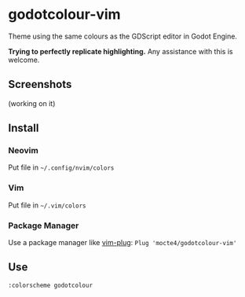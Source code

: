 # godotcolour-vim
Theme using the same colours as the GDScript editor in Godot Engine.

**Trying to perfectly replicate highlighting.** Any assistance with this is welcome. 

## Screenshots

(working on it)

## Install

### Neovim
Put file in `~/.config/nvim/colors`

### Vim
Put file in `~/.vim/colors`

### Package Manager
Use a package manager like [vim-plug](https://github.com/junegunn/vim-plug):
`Plug 'mocte4/godotcolour-vim'`

## Use
`:colorscheme godotcolour`
